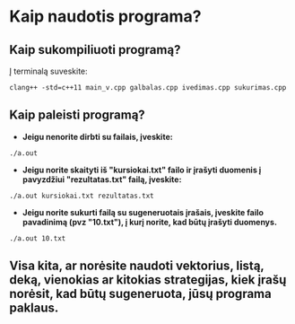 # Kaip naudotis programa?
## Kaip sukompiliuoti programą?
Į terminalą suveskite: 
```
clang++ -std=c++11 main_v.cpp galbalas.cpp ivedimas.cpp sukurimas.cpp
```
## Kaip paleisti programą?
- __Jeigu nenorite dirbti su failais, įveskite:__
```
./a.out
```
- __Jeigu norite skaityti iš "kursiokai.txt" failo ir įrašyti duomenis į pavyzdžiui "rezultatas.txt" failą, įveskite:__
```
./a.out kursiokai.txt rezultatas.txt
```
- __Jeigu norite sukurti failą su sugeneruotais įrašais, įveskite failo pavadinimą (pvz "10.txt"), į kurį norite, kad būtų įrašyti duomenys.__
```
./a.out 10.txt
```
## Visa kita, ar norėsite naudoti vektorius, listą, deką, vienokias ar kitokias strategijas, kiek įrašų norėsit, kad būtų sugeneruota, jūsų programa paklaus.

